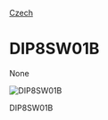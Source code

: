 
[Czech](./README.cs.md)
<!--- module --->
# DIP8SW01B
<!--- Emodule --->

<!--- subtitle --->None<!--- Esubtitle --->

![DIP8SW01B](/doc/img/DIP8SW01B_QRcode.png)

<!--- description --->DIP8SW01B<!--- Edescription --->
            